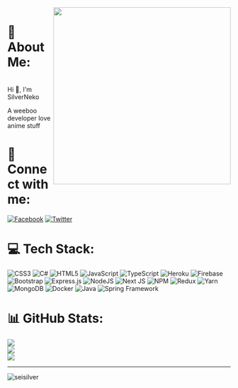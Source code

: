 <img width="400" align="right" alt="" src="https://upload-os-bbs.hoyolab.com/upload/2022/10/28/8040671/72f599bab1cbe8fc0bdf5de1c6ae03aa_339723892389290016.gif"/>

# 🐳 About Me:
<br>
Hi 👋, I'm SilverNeko

A weeboo developer love anime stuff

# 🛜 Connect with me:
[![Facebook](https://img.shields.io/badge/Facebook-%231877F2?style=for-the-badge&logo=Facebook&logoColor=white)]()
[![Twitter](https://img.shields.io/badge/Twitter-%23000000?style=for-the-badge&logo=X&logoColor=white)]()


# 💻 Tech Stack:
![CSS3](https://img.shields.io/badge/css3-%231572B6.svg?style=for-the-badge&logo=css3&logoColor=white)
![C#](https://img.shields.io/badge/C%23-%23512BD4?style=for-the-badge&logo=csharp&logoColor=white)
![HTML5](https://img.shields.io/badge/html5-%23E34F26.svg?style=for-the-badge&logo=html5&logoColor=white)
![JavaScript](https://img.shields.io/badge/javascript-%23323330.svg?style=for-the-badge&logo=javascript&logoColor=%23F7DF1E)
![TypeScript](https://img.shields.io/badge/typescript-%23007ACC.svg?style=for-the-badge&logo=typescript&logoColor=white)
![Heroku](https://img.shields.io/badge/heroku-%23430098.svg?style=for-the-badge&logo=heroku&logoColor=white)
![Firebase](https://img.shields.io/badge/firebase-%23039BE5.svg?style=for-the-badge&logo=firebase)
![Bootstrap](https://img.shields.io/badge/bootstrap-%23563D7C.svg?style=for-the-badge&logo=bootstrap&logoColor=white)
![Express.js](https://img.shields.io/badge/express.js-%23404d59.svg?style=for-the-badge&logo=express&logoColor=%2361DAFB)
![NodeJS](https://img.shields.io/badge/node.js-6DA55F?style=for-the-badge&logo=node.js&logoColor=white)
![Next JS](https://img.shields.io/badge/Next-black?style=for-the-badge&logo=next.js&logoColor=white)
![NPM](https://img.shields.io/badge/NPM-%23000000.svg?style=for-the-badge&logo=npm&logoColor=white)
![Redux](https://img.shields.io/badge/redux-%23593d88.svg?style=for-the-badge&logo=redux&logoColor=white)
![Yarn](https://img.shields.io/badge/yarn-%232C8EBB.svg?style=for-the-badge&logo=yarn&logoColor=white)
![MongoDB](https://img.shields.io/badge/MongoDB-%234ea94b.svg?style=for-the-badge&logo=mongodb&logoColor=white)
![Docker](https://img.shields.io/badge/docker-%232496ED.svg?style=for-the-badge&logo=Docker&logoColor=white)
![Java](https://img.shields.io/badge/Java-ED8B00?style=for-the-badge&logo=JAVA&logoColor=white)
![Spring Framework](https://img.shields.io/badge/springboot-%236DB33F?style=for-the-badge&logo=JAVA&logoColor=white)

# 📊 GitHub Stats:
![](https://github-readme-stats.vercel.app/api?username=SeiSilver&theme=dark&hide_border=false&include_all_commits=false&count_private=false)<br/>
![](https://github-readme-streak-stats.herokuapp.com/?user=SeiSilver&theme=dark&hide_border=false)<br/>
![](https://github-readme-stats.vercel.app/api/top-langs/?username=SeiSilver&theme=dark&hide_border=false&include_all_commits=false&count_private=false&layout=compact)

---
<img src="https://komarev.com/ghpvc/?username=SeiSilver&label=Profile%20views&color=0e75b6&style=flat" alt="seisilver" />
